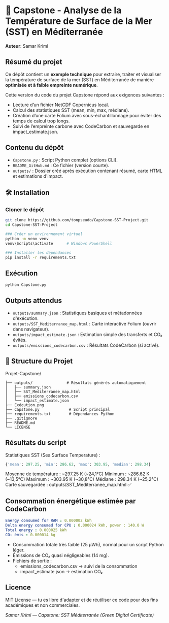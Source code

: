 # 🌊 Capstone - Analyse de la Température de Surface de la Mer (SST) en Méditerranée
**Auteur**: Samar Krimi


## Résumé du projet
Ce dépôt contient un **exemple technique** pour extraire, traiter et visualiser la température de surface de la mer (SST) en Méditerranée de manière **optimisée et à faible empreinte numérique**. 

Cette version du code du projet Capstone répond aux exigences suivantes :
- Lecture d’un fichier NetCDF Copernicus local.
- Calcul des statistiques SST (mean, min, max, médiane).
- Création d’une carte Folium avec sous-échantillonnage pour éviter des temps de calcul trop longs.
- Suivi de l’empreinte carbone avec CodeCarbon et sauvegarde en impact_estimate.json.

## Contenu du dépôt

- `Capstone.py` : Script Python complet (options CLI).
- `README_GitHub.md` : Ce fichier (version courte).
- `outputs/` : Dossier créé après exécution contenant résumé, carte HTML et estimations d'impact.

## 🛠️  Installation

### Cloner le dépôt
```bash
git clone https://github.com/tonpseudo/Capstone-SST-Project.git
cd Capstone-SST-Project

### Créer un environnement virtuel
python -m venv venv
venv\Scripts\activate      # Windows PowerShell

### Installer les dépendances
pip install -r requirements.txt
```

## Exécution 
```bash
python Capstone.py 
```

## Outputs attendus
- `outputs/summary.json` : Statistiques basiques et métadonnées d'exécution.
- `outputs/SST_Mediterranee_map.html` : Carte interactive Folium (ouvrir dans navigateur).
- `outputs/impact_estimate.json` : Estimation simple des transferts et CO₂ évités.
- `outputs/emissions_codecarbon.csv` : Résultats CodeCarbon (si activé).

## 📂 Structure du Projet
Projet-Capstone/
```plaintext
├── outputs/               # Résultats générés automatiquement
│   ├── summary.json
│   ├── SST_Mediterranee_map.html
│   ├── emissions_codecarbon.csv
│   └── impact_estimate.json
├── Exécution.png
├── Capstone.py             # Script principal
├── requirements.txt        # Dépendances Python
├── .gitignore
├── README.md
└── LICENSE
```

## Résultats du script
Statistiques SST (Sea Surface Temperature) :
```python
{'mean': 297.25, 'min': 286.62, 'max': 303.95, 'median': 298.34}
```
Moyenne de température : ~297.25 K (~24,1°C)
Minimum : ~286.62 K (~13,5°C)
Maximum : ~303.95 K (~30,8°C)
Médiane : 298.34 K (~25,2°C)
Carte sauvegardée : outputs\SST_Mediterranee_map.html ✅

## Consommation énergétique estimée par CodeCarbon
```yaml
Energy consumed for RAM : 0.000002 kWh
Delta energy consumed for CPU : 0.000024 kWh, power : 140.0 W
Total energy : 0.000025 kWh
CO₂ émis : 0.000014 kg
```

- Consommation totale très faible (25 µWh), normal pour un script Python léger.
- Émissions de CO₂ quasi négligeables (14 mg).
- Fichiers de sortie :
    - emissions_codecarbon.csv → suivi de la consommation
    - impact_estimate.json → estimation CO₂


## Licence
MIT License — tu es libre d'adapter et de réutiliser ce code pour des fins académiques et non commerciales.

*Samar Krimi — Capstone: SST Méditerranée (Green Digital Certificate)*

